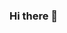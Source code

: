 ### Hi there 👋

<!--
**MrNagoo/mrnagoo** is a ✨ _special_ ✨ repository because its `README.md` (this file) appears on your GitHub profile.

Here are some ideas to get you started:

- 💬 Ask me about bourbon
- 📫 How to reach me: Text me
- ⚡ Fun fact: 
-->
